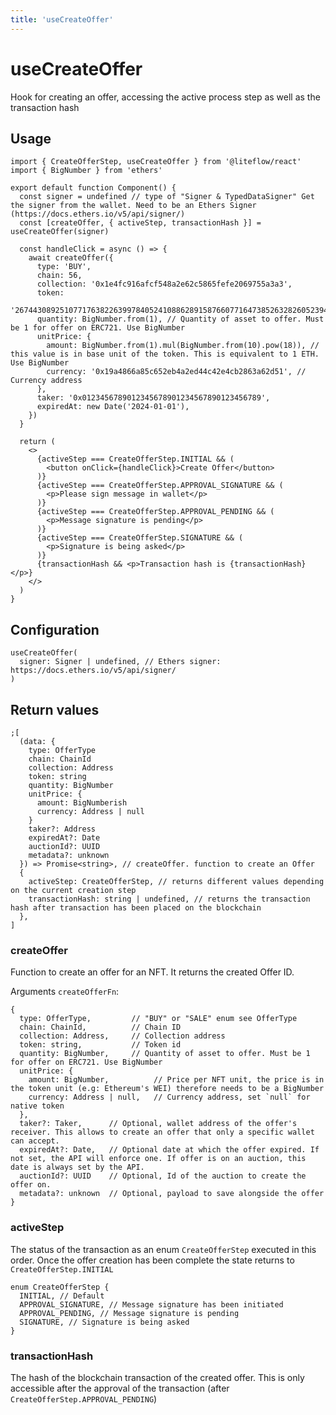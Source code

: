 ```yaml
---
title: 'useCreateOffer'
---
```


# useCreateOffer

Hook for creating an offer, accessing the active process step as well as the transaction hash

## Usage

```tsx
import { CreateOfferStep, useCreateOffer } from '@liteflow/react'
import { BigNumber } from 'ethers'

export default function Component() {
  const signer = undefined // type of "Signer & TypedDataSigner" Get the signer from the wallet. Need to be an Ethers Signer (https://docs.ethers.io/v5/api/signer/)
  const [createOffer, { activeStep, transactionHash }] = useCreateOffer(signer)

  const handleClick = async () => {
    await createOffer({
      type: 'BUY',
      chain: 56,
      collection: '0x1e4fc916afcf548a2e62c5865fefe2069755a3a3',
      token:
        '26744308925107717638226399784052410886289158766077164738526328260523943400243',
      quantity: BigNumber.from(1), // Quantity of asset to offer. Must be 1 for offer on ERC721. Use BigNumber
      unitPrice: {
        amount: BigNumber.from(1).mul(BigNumber.from(10).pow(18)), // this value is in base unit of the token. This is equivalent to 1 ETH. Use BigNumber
        currency: '0x19a4866a85c652eb4a2ed44c42e4cb2863a62d51', // Currency address
      },
      taker: '0x0123456789012345678901234567890123456789',
      expiredAt: new Date('2024-01-01'),
    })
  }

  return (
    <>
      {activeStep === CreateOfferStep.INITIAL && (
        <button onClick={handleClick}>Create Offer</button>
      )}
      {activeStep === CreateOfferStep.APPROVAL_SIGNATURE && (
        <p>Please sign message in wallet</p>
      )}
      {activeStep === CreateOfferStep.APPROVAL_PENDING && (
        <p>Message signature is pending</p>
      )}
      {activeStep === CreateOfferStep.SIGNATURE && (
        <p>Signature is being asked</p>
      )}
      {transactionHash && <p>Transaction hash is {transactionHash}</p>}
    </>
  )
}
```

## Configuration

```tsx
useCreateOffer(
  signer: Signer | undefined, // Ethers signer: https://docs.ethers.io/v5/api/signer/
)
```

## Return values

```tsx
;[
  (data: {
    type: OfferType
    chain: ChainId
    collection: Address
    token: string
    quantity: BigNumber
    unitPrice: {
      amount: BigNumberish
      currency: Address | null
    }
    taker?: Address
    expiredAt?: Date
    auctionId?: UUID
    metadata?: unknown
  }) => Promise<string>, // createOffer. function to create an Offer
  {
    activeStep: CreateOfferStep, // returns different values depending on the current creation step
    transactionHash: string | undefined, // returns the transaction hash after transaction has been placed on the blockchain
  },
]
```

### createOffer

Function to create an offer for an NFT. It returns the created Offer ID.

Arguments `createOfferFn`:

```tsx
{
  type: OfferType,         // "BUY" or "SALE" enum see OfferType
  chain: ChainId,          // Chain ID
  collection: Address,     // Collection address
  token: string,           // Token id
  quantity: BigNumber,     // Quantity of asset to offer. Must be 1 for offer on ERC721. Use BigNumber
  unitPrice: {
    amount: BigNumber,          // Price per NFT unit, the price is in the token unit (e.g: Ethereum's WEI) therefore needs to be a BigNumber
    currency: Address | null,   // Currency address, set `null` for native token
  },
  taker?: Taker,      // Optional, wallet address of the offer's receiver. This allows to create an offer that only a specific wallet can accept.
  expiredAt?: Date,   // Optional date at which the offer expired. If not set, the API will enforce one. If offer is on an auction, this date is always set by the API.
  auctionId?: UUID    // Optional, Id of the auction to create the offer on.
  metadata?: unknown  // Optional, payload to save alongside the offer
}
```

### activeStep

The status of the transaction as an enum `CreateOfferStep` executed in this order. Once the offer creation has been complete the state returns to `CreateOfferStep.INITIAL`

```tsx
enum CreateOfferStep {
  INITIAL, // Default
  APPROVAL_SIGNATURE, // Message signature has been initiated
  APPROVAL_PENDING, // Message signature is pending
  SIGNATURE, // Signature is being asked
}
```

### transactionHash

The hash of the blockchain transaction of the created offer. This is only accessible after the approval of the transaction (after `CreateOfferStep.APPROVAL_PENDING`)
